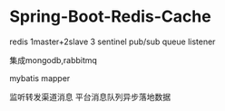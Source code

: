 # Spring-Boot-Redis-Cache

redis 1master+2slave 
3 sentinel 
pub/sub
queue listener

集成mongodb,rabbitmq

mybatis mapper

监听转发渠道消息
平台消息队列异步落地数据
